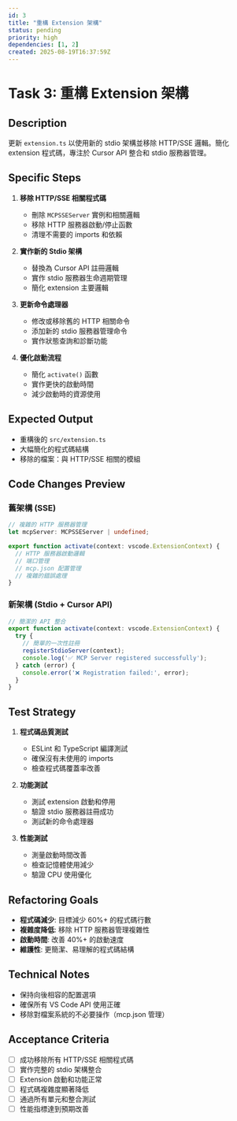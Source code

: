 ```yaml
---
id: 3
title: "重構 Extension 架構"
status: pending
priority: high
dependencies: [1, 2]
created: 2025-08-19T16:37:59Z
---
```


# Task 3: 重構 Extension 架構

## Description

更新 `extension.ts` 以使用新的 stdio 架構並移除 HTTP/SSE 邏輯。簡化 extension 程式碼，專注於 Cursor API 整合和 stdio 服務器管理。

## Specific Steps

1. **移除 HTTP/SSE 相關程式碼**
   - 刪除 `MCPSSEServer` 實例和相關邏輯
   - 移除 HTTP 服務器啟動/停止函數
   - 清理不需要的 imports 和依賴

2. **實作新的 Stdio 架構**
   - 替換為 Cursor API 註冊邏輯
   - 實作 stdio 服務器生命週期管理
   - 簡化 extension 主要邏輯

3. **更新命令處理器**
   - 修改或移除舊的 HTTP 相關命令
   - 添加新的 stdio 服務器管理命令
   - 實作狀態查詢和診斷功能

4. **優化啟動流程**
   - 簡化 `activate()` 函數
   - 實作更快的啟動時間
   - 減少啟動時的資源使用

## Expected Output

- 重構後的 `src/extension.ts`
- 大幅簡化的程式碼結構
- 移除的檔案：與 HTTP/SSE 相關的模組

## Code Changes Preview

### 舊架構 (SSE)
```typescript
// 複雜的 HTTP 服務器管理
let mcpServer: MCPSSEServer | undefined;

export function activate(context: vscode.ExtensionContext) {
  // HTTP 服務器啟動邏輯
  // 端口管理
  // mcp.json 配置管理
  // 複雜的錯誤處理
}
```

### 新架構 (Stdio + Cursor API)
```typescript
// 簡潔的 API 整合
export function activate(context: vscode.ExtensionContext) {
  try {
    // 簡單的一次性註冊
    registerStdioServer(context);
    console.log('✅ MCP Server registered successfully');
  } catch (error) {
    console.error('❌ Registration failed:', error);
  }
}
```

## Test Strategy

1. **程式碼品質測試**
   - ESLint 和 TypeScript 編譯測試
   - 確保沒有未使用的 imports
   - 檢查程式碼覆蓋率改善

2. **功能測試**
   - 測試 extension 啟動和停用
   - 驗證 stdio 服務器註冊成功
   - 測試新的命令處理器

3. **性能測試**
   - 測量啟動時間改善
   - 檢查記憶體使用減少
   - 驗證 CPU 使用優化

## Refactoring Goals

- **程式碼減少**: 目標減少 60%+ 的程式碼行數
- **複雜度降低**: 移除 HTTP 服務器管理複雜性
- **啟動時間**: 改善 40%+ 的啟動速度
- **維護性**: 更簡潔、易理解的程式碼結構

## Technical Notes

- 保持向後相容的配置選項
- 確保所有 VS Code API 使用正確
- 移除對檔案系統的不必要操作（mcp.json 管理）

## Acceptance Criteria

- [ ] 成功移除所有 HTTP/SSE 相關程式碼
- [ ] 實作完整的 stdio 架構整合
- [ ] Extension 啟動和功能正常
- [ ] 程式碼複雜度顯著降低
- [ ] 通過所有單元和整合測試
- [ ] 性能指標達到預期改善

